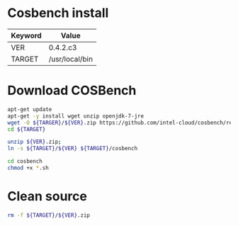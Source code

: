 # Cosbench install

Keyword | Value
----    | ----
VER     | 0.4.2.c3
TARGET  | /usr/local/bin

# Download COSBench

~~~bash
apt-get update
apt-get -y install wget unzip openjdk-7-jre
wget -O ${TARGER}/${VER}.zip https://github.com/intel-cloud/cosbench/releases/download/v${VER}/${VER}.zip
cd ${TARGET}

unzip ${VER}.zip;
ln -s ${TARGET}/${VER} ${TARGET}/cosbench

cd cosbench
chmod +x *.sh
~~~

# Clean source

~~~bash
rm -f ${TARGET}/${VER}.zip
~~~
